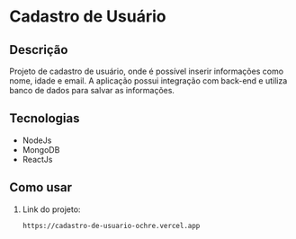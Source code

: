 # Cadastro de Usuário

## Descrição

Projeto de cadastro de usuário, onde é possível inserir informações como nome, idade e email. A aplicação possui integração com back-end e utiliza banco de dados para salvar as informações.

## Tecnologias

- NodeJs
- MongoDB
- ReactJs

## Como usar

1. Link do projeto:
   ```bash
   https://cadastro-de-usuario-ochre.vercel.app
